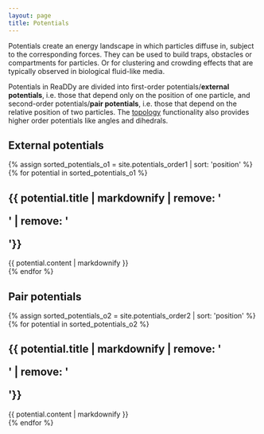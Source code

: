 ```yaml
---
layout: page
title: Potentials
---
```


Potentials create an energy landscape in which particles diffuse in, subject to the corresponding forces.
They can be used to build traps, obstacles or compartments for particles.
Or for clustering and crowding effects that are typically observed in biological fluid-like media.

Potentials in ReaDDy are divided into first-order potentials/__external potentials__,
i.e. those that depend only on the position of one particle, and
second-order potentials/__pair potentials__, i.e. those that depend on the relative 
position of two particles. 
The [topology]({{site.baseurl}}/topologies.html) functionality also provides higher order potentials like angles and dihedrals.

<section id="firstorderpotentials">
<div class="entry-heading"><h1>External potentials</h1></div>
</section>

{% assign sorted_potentials_o1 = site.potentials_order1 | sort: 'position' %}
{% for potential in sorted_potentials_o1 %}
<section id="{{ potential.sectionName }}">
<h1>{{ potential.title | markdownify | remove: '<p>' | remove: '</p>'}}</h1>
{{ potential.content | markdownify }}
</section>
{% endfor %}

<section id="secondorderpotentials">
<div class="entry-heading"><h1>Pair potentials</h1></div>
</section>

{% assign sorted_potentials_o2 = site.potentials_order2 | sort: 'position' %}
{% for potential in sorted_potentials_o2 %}
<section id="{{ potential.sectionName }}">
<h1>{{ potential.title | markdownify | remove: '<p>' | remove: '</p>'}}</h1>
{{ potential.content | markdownify }}
</section>
{% endfor %}
